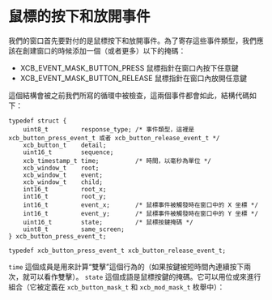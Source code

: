 鼠標的按下和放開事件
===

我們的窗口首先要對付的是鼠標按下和放開事件。為了寄存這些事件類型，我們應該在創建窗口的時候添加一個（或者更多）以下的掩碼：

- XCB_EVENT_MASK_BUTTON_PRESS   鼠標指針在窗口內按下任意鍵
- XCB_EVENT_MASK_BUTTON_RELEASE 鼠標指針在窗口內放開任意鍵

這個結構會被之前我們所寫的循環中被檢查，這兩個事件都會如此，結構代碼如下：

    typedef struct {
        uint8_t         response_type; /* 事件類型，這裡是 xcb_button_press_event_t 或者 xcb_button_release_event_t */
        xcb_button_t    detail;
        uint16_t        sequence;
        xcb_timestamp_t time;          /* 時間，以毫秒為單位 */
        xcb_window_t    root;
        xcb_window_t    event;
        xcb_window_t    child;
        int16_t         root_x;
        int16_t         root_y;
        int16_t         event_x;       /* 鼠標事件被觸發時在窗口中的 X 坐標 */
        int16_t         event_y;       /* 鼠標事件被觸發時在窗口中的 Y 坐標 */
        uint16_t        state;         /* 鼠標按鍵掩碼 */
        uint8_t         same_screen;
    } xcb_button_press_event_t;

    typedef xcb_button_press_event_t xcb_button_release_event_t;

`time` 這個成員是用來計算“雙擊”這個行為的（如果按鍵被短時間內連續按下兩次，就可以看作雙擊）。
`state` 這個成語是鼠標按鍵的掩碼。它可以用位或來進行組合（它被定義在 `xcb_button_mask_t` 和 `xcb_mod_mask_t` 枚舉中）：
